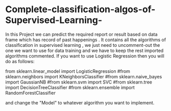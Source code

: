 # Complete-classification-algos-of-Supervised-Learning-
In this Project we can predict the required report or result based on data frame which has record of past happenings . It contains all the algorithms of classification in supervised learning , we just need to uncomment-out the one we want to use for data training and we have to keep the rest imported algorithms commented.
If you want to use Logistic Regression then you will do as follows:

from sklearn.linear_model import LogisticRegression
#from sklearn.neighbors import KNeighborsClassifier
#from sklearn.naive_bayes import GaussianNB
#from sklearn.svm import SVC
#from sklearn.tree import DecisionTreeClassifier
#from sklearn.ensemble import RandomForestClassifier

and change the "Model" to whatever algorithm you want to implement.
